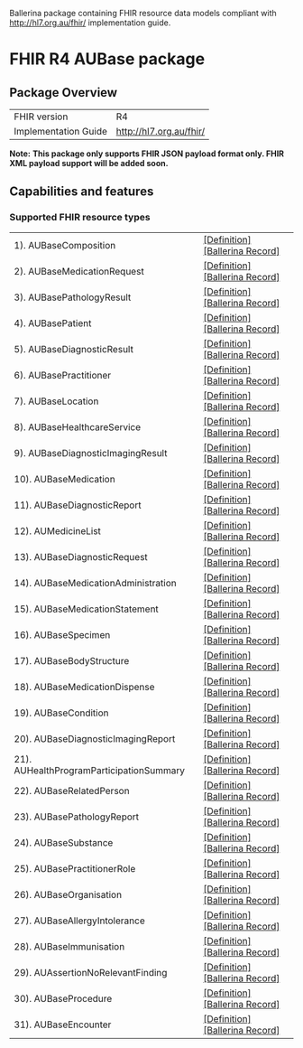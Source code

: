 Ballerina package containing FHIR resource data models
compliant with http://hl7.org.au/fhir/ implementation guide.

# FHIR R4 AUBase package

## Package Overview

|                      |                      |
|----------------------|----------------------|
| FHIR version         | R4                   |
| Implementation Guide | http://hl7.org.au/fhir/               |


**Note:**
**This package only supports FHIR JSON payload format only. FHIR XML payload support will be added soon.**

## Capabilities and features

### Supported FHIR resource types

|                  |                                             |
|------------------|---------------------------------------------|
| 1). AUBaseComposition | [[Definition]][s1] [[Ballerina Record]][m1] |
| 2). AUBaseMedicationRequest | [[Definition]][s2] [[Ballerina Record]][m2] |
| 3). AUBasePathologyResult | [[Definition]][s3] [[Ballerina Record]][m3] |
| 4). AUBasePatient | [[Definition]][s4] [[Ballerina Record]][m4] |
| 5). AUBaseDiagnosticResult | [[Definition]][s5] [[Ballerina Record]][m5] |
| 6). AUBasePractitioner | [[Definition]][s6] [[Ballerina Record]][m6] |
| 7). AUBaseLocation | [[Definition]][s7] [[Ballerina Record]][m7] |
| 8). AUBaseHealthcareService | [[Definition]][s8] [[Ballerina Record]][m8] |
| 9). AUBaseDiagnosticImagingResult | [[Definition]][s9] [[Ballerina Record]][m9] |
| 10). AUBaseMedication | [[Definition]][s10] [[Ballerina Record]][m10] |
| 11). AUBaseDiagnosticReport | [[Definition]][s11] [[Ballerina Record]][m11] |
| 12). AUMedicineList | [[Definition]][s12] [[Ballerina Record]][m12] |
| 13). AUBaseDiagnosticRequest | [[Definition]][s13] [[Ballerina Record]][m13] |
| 14). AUBaseMedicationAdministration | [[Definition]][s14] [[Ballerina Record]][m14] |
| 15). AUBaseMedicationStatement | [[Definition]][s15] [[Ballerina Record]][m15] |
| 16). AUBaseSpecimen | [[Definition]][s16] [[Ballerina Record]][m16] |
| 17). AUBaseBodyStructure | [[Definition]][s17] [[Ballerina Record]][m17] |
| 18). AUBaseMedicationDispense | [[Definition]][s18] [[Ballerina Record]][m18] |
| 19). AUBaseCondition | [[Definition]][s19] [[Ballerina Record]][m19] |
| 20). AUBaseDiagnosticImagingReport | [[Definition]][s20] [[Ballerina Record]][m20] |
| 21). AUHealthProgramParticipationSummary | [[Definition]][s21] [[Ballerina Record]][m21] |
| 22). AUBaseRelatedPerson | [[Definition]][s22] [[Ballerina Record]][m22] |
| 23). AUBasePathologyReport | [[Definition]][s23] [[Ballerina Record]][m23] |
| 24). AUBaseSubstance | [[Definition]][s24] [[Ballerina Record]][m24] |
| 25). AUBasePractitionerRole | [[Definition]][s25] [[Ballerina Record]][m25] |
| 26). AUBaseOrganisation | [[Definition]][s26] [[Ballerina Record]][m26] |
| 27). AUBaseAllergyIntolerance | [[Definition]][s27] [[Ballerina Record]][m27] |
| 28). AUBaseImmunisation | [[Definition]][s28] [[Ballerina Record]][m28] |
| 29). AUAssertionNoRelevantFinding | [[Definition]][s29] [[Ballerina Record]][m29] |
| 30). AUBaseProcedure | [[Definition]][s30] [[Ballerina Record]][m30] |
| 31). AUBaseEncounter | [[Definition]][s31] [[Ballerina Record]][m31] |

[m1]: https://lib.ballerina.io/ballerinax/health.fhir.r4.aubase410/1.1.0#AUBaseComposition
[m2]: https://lib.ballerina.io/ballerinax/health.fhir.r4.aubase410/1.1.0#AUBaseMedicationRequest
[m3]: https://lib.ballerina.io/ballerinax/health.fhir.r4.aubase410/1.1.0#AUBasePathologyResult
[m4]: https://lib.ballerina.io/ballerinax/health.fhir.r4.aubase410/1.1.0#AUBasePatient
[m5]: https://lib.ballerina.io/ballerinax/health.fhir.r4.aubase410/1.1.0#AUBaseDiagnosticResult
[m6]: https://lib.ballerina.io/ballerinax/health.fhir.r4.aubase410/1.1.0#AUBasePractitioner
[m7]: https://lib.ballerina.io/ballerinax/health.fhir.r4.aubase410/1.1.0#AUBaseLocation
[m8]: https://lib.ballerina.io/ballerinax/health.fhir.r4.aubase410/1.1.0#AUBaseHealthcareService
[m9]: https://lib.ballerina.io/ballerinax/health.fhir.r4.aubase410/1.1.0#AUBaseDiagnosticImagingResult
[m10]: https://lib.ballerina.io/ballerinax/health.fhir.r4.aubase410/1.1.0#AUBaseMedication
[m11]: https://lib.ballerina.io/ballerinax/health.fhir.r4.aubase410/1.1.0#AUBaseDiagnosticReport
[m12]: https://lib.ballerina.io/ballerinax/health.fhir.r4.aubase410/1.1.0#AUMedicineList
[m13]: https://lib.ballerina.io/ballerinax/health.fhir.r4.aubase410/1.1.0#AUBaseDiagnosticRequest
[m14]: https://lib.ballerina.io/ballerinax/health.fhir.r4.aubase410/1.1.0#AUBaseMedicationAdministration
[m15]: https://lib.ballerina.io/ballerinax/health.fhir.r4.aubase410/1.1.0#AUBaseMedicationStatement
[m16]: https://lib.ballerina.io/ballerinax/health.fhir.r4.aubase410/1.1.0#AUBaseSpecimen
[m17]: https://lib.ballerina.io/ballerinax/health.fhir.r4.aubase410/1.1.0#AUBaseBodyStructure
[m18]: https://lib.ballerina.io/ballerinax/health.fhir.r4.aubase410/1.1.0#AUBaseMedicationDispense
[m19]: https://lib.ballerina.io/ballerinax/health.fhir.r4.aubase410/1.1.0#AUBaseCondition
[m20]: https://lib.ballerina.io/ballerinax/health.fhir.r4.aubase410/1.1.0#AUBaseDiagnosticImagingReport
[m21]: https://lib.ballerina.io/ballerinax/health.fhir.r4.aubase410/1.1.0#AUHealthProgramParticipationSummary
[m22]: https://lib.ballerina.io/ballerinax/health.fhir.r4.aubase410/1.1.0#AUBaseRelatedPerson
[m23]: https://lib.ballerina.io/ballerinax/health.fhir.r4.aubase410/1.1.0#AUBasePathologyReport
[m24]: https://lib.ballerina.io/ballerinax/health.fhir.r4.aubase410/1.1.0#AUBaseSubstance
[m25]: https://lib.ballerina.io/ballerinax/health.fhir.r4.aubase410/1.1.0#AUBasePractitionerRole
[m26]: https://lib.ballerina.io/ballerinax/health.fhir.r4.aubase410/1.1.0#AUBaseOrganisation
[m27]: https://lib.ballerina.io/ballerinax/health.fhir.r4.aubase410/1.1.0#AUBaseAllergyIntolerance
[m28]: https://lib.ballerina.io/ballerinax/health.fhir.r4.aubase410/1.1.0#AUBaseImmunisation
[m29]: https://lib.ballerina.io/ballerinax/health.fhir.r4.aubase410/1.1.0#AUAssertionNoRelevantFinding
[m30]: https://lib.ballerina.io/ballerinax/health.fhir.r4.aubase410/1.1.0#AUBaseProcedure
[m31]: https://lib.ballerina.io/ballerinax/health.fhir.r4.aubase410/1.1.0#AUBaseEncounter

[s1]: http://hl7.org.au/fhir/StructureDefinition/au-composition
[s2]: http://hl7.org.au/fhir/StructureDefinition/au-medicationrequest
[s3]: http://hl7.org.au/fhir/StructureDefinition/au-pathologyresult
[s4]: http://hl7.org.au/fhir/StructureDefinition/au-patient
[s5]: http://hl7.org.au/fhir/StructureDefinition/au-diagnosticresult
[s6]: http://hl7.org.au/fhir/StructureDefinition/au-practitioner
[s7]: http://hl7.org.au/fhir/StructureDefinition/au-location
[s8]: http://hl7.org.au/fhir/StructureDefinition/au-healthcareservice
[s9]: http://hl7.org.au/fhir/StructureDefinition/au-imagingresult
[s10]: http://hl7.org.au/fhir/StructureDefinition/au-medication
[s11]: http://hl7.org.au/fhir/StructureDefinition/au-diagnosticreport
[s12]: http://hl7.org.au/fhir/StructureDefinition/au-medlist
[s13]: http://hl7.org.au/fhir/StructureDefinition/au-diagnosticrequest
[s14]: http://hl7.org.au/fhir/StructureDefinition/au-medicationadministration
[s15]: http://hl7.org.au/fhir/StructureDefinition/au-medicationstatement
[s16]: http://hl7.org.au/fhir/StructureDefinition/au-specimen
[s17]: http://hl7.org.au/fhir/StructureDefinition/au-bodystructure
[s18]: http://hl7.org.au/fhir/StructureDefinition/au-medicationdispense
[s19]: http://hl7.org.au/fhir/StructureDefinition/au-condition
[s20]: http://hl7.org.au/fhir/StructureDefinition/au-imagingreport
[s21]: http://hl7.org.au/fhir/StructureDefinition/au-healthprogramparticipation
[s22]: http://hl7.org.au/fhir/StructureDefinition/au-relatedperson
[s23]: http://hl7.org.au/fhir/StructureDefinition/au-pathologyreport
[s24]: http://hl7.org.au/fhir/StructureDefinition/au-substance
[s25]: http://hl7.org.au/fhir/StructureDefinition/au-practitionerrole
[s26]: http://hl7.org.au/fhir/StructureDefinition/au-organization
[s27]: http://hl7.org.au/fhir/StructureDefinition/au-allergyintolerance
[s28]: http://hl7.org.au/fhir/StructureDefinition/au-immunization
[s29]: http://hl7.org.au/fhir/StructureDefinition/au-norelevantfinding
[s30]: http://hl7.org.au/fhir/StructureDefinition/au-procedure
[s31]: http://hl7.org.au/fhir/StructureDefinition/au-encounter
